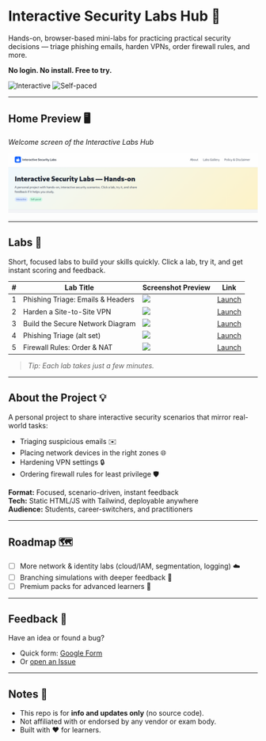 # Interactive Security Labs Hub 🔐  

Hands-on, browser-based mini-labs for practicing practical security decisions — triage phishing emails, harden VPNs, order firewall rules, and more.  

**No login. No install. Free to try.**  

![Interactive](https://img.shields.io/badge/Interactive-blue) 
![Self-paced](https://img.shields.io/badge/Self--paced-green)  

---

## Home Preview 🖥️  

*Welcome screen of the Interactive Labs Hub*  

![Home Page Screenshot](images/homepage.png)  
<!-- Replace with a real screenshot of your homepage -->  

---

## Labs 🚀  

Short, focused labs to build your skills quickly. Click a lab, try it, and get instant scoring and feedback.  

| #  | Lab Title                         | Screenshot Preview                  | Link                                   |
|----|-----------------------------------|-------------------------------------|----------------------------------------|
| 1  | Phishing Triage: Emails & Headers | ![](images/lab1.png)                | [Launch](https://secured-lab01.pages.dev) |
| 2  | Harden a Site-to-Site VPN         | ![](images/lab2.png)                | [Launch](https://secured-labs02.pages.dev) |
| 3  | Build the Secure Network Diagram  | ![](images/lab3.png)                | [Launch](https://secured-labs03.pages.dev) |
| 4  | Phishing Triage (alt set)         | ![](images/lab4.png)                | [Launch](https://secured-labs04.pages.dev) |
| 5  | Firewall Rules: Order & NAT       | ![](images/lab5.png)                | [Launch](https://secured-labs05.pages.dev) |

> *Tip: Each lab takes just a few minutes.*  

---

## About the Project 💡  

A personal project to share interactive security scenarios that mirror real-world tasks:  
- Triaging suspicious emails ✉️  
- Placing network devices in the right zones 🌐  
- Hardening VPN settings 🔒  
- Ordering firewall rules for least privilege 🛡️  

**Format:** Focused, scenario-driven, instant feedback  
**Tech:** Static HTML/JS with Tailwind, deployable anywhere  
**Audience:** Students, career-switchers, and practitioners  

---

## Roadmap 🗺️  

- [ ] More network & identity labs (cloud/IAM, segmentation, logging) ☁️  
- [ ] Branching simulations with deeper feedback 🔄  
- [ ] Premium packs for advanced learners 💼  

---

## Feedback 💬  

Have an idea or found a bug?  

- Quick form: [Google Form](https://docs.google.com/forms/d/e/1FAIpQLScOcZQZsGu9u8VaVzwgymYbCSvT83NU66OZENL5V-JBCO1Xog/viewform)  
- Or [open an Issue](../../issues)  

---

## Notes 📝  

- This repo is for **info and updates only** (no source code).  
- Not affiliated with or endorsed by any vendor or exam body.  
- Built with ❤️ for learners.  

